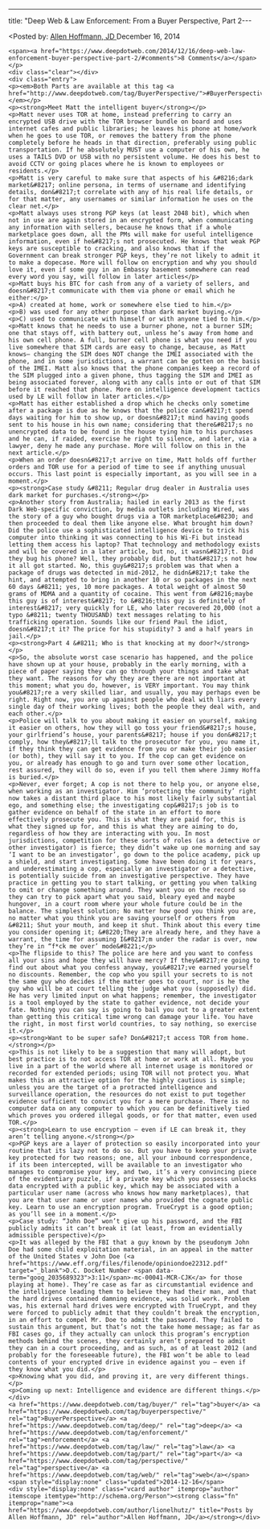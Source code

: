 ---
title: "Deep Web &#038; Law Enforcement: From a Buyer Perspective, Part 2---

<article class="post-listing post-7943 post type-post status-publish format-standard has-post-thumbnail hentry  tag-buyer tag-buyerperspective tag-deep tag-enforcement tag-law tag-perspective tag-web">
<<span>Posted by: <a href="https://www.deepdotweb.com/author/lionelhutz/" title="">Allen Hoffmann, JD </a></span>
    <span>December 16, 2014</span>
    
    <span><a href="https://www.deepdotweb.com/2014/12/16/deep-web-law-enforcement-buyer-perspective-part-2/#comments">8 Comments</a></span>
    </p>
    <div class="clear"></div>
    <div class="entry">
    <p><em>Both Parts are available at this tag <a href="http://www.deepdotweb.com/tag/BuyerPerspective/">#BuyerPerspective</a></em></p>
    <p><strong>Meet Matt the intelligent buyer</strong></p>
    <p>Matt never uses TOR at home, instead preferring to carry an encrypted USB drive with the TOR browser bundle on board and uses internet cafes and public libraries; he leaves his phone at home/work when he goes to use TOR, or removes the battery from the phone completely before he heads in that direction, preferably using public transportation. If he absolutely MUST use a computer of his own, he uses a TAILS DVD or USB with no persistent volume. He does his best to avoid CCTV or going places where he is known to employees or residents.</p>
    <p>Matt is very careful to make sure that aspects of his &#8216;dark market&#8217; online persona, in terms of username and identifying details, don&#8217;t correlate with any of his real life details, or for that matter, any usernames or similar information he uses on the clear net.</p>
    <p>Matt always uses strong PGP keys (at least 2048 bit), which when not in use are again stored in an encrypted form, when communicating any information with sellers, because he knows that if a whole marketplace goes down, all the PMs will make for useful intelligence information, even if he&#8217;s not prosecuted. He knows that weak PGP keys are susceptible to cracking, and also knows that if the Government can break stronger PGP keys, they’re not likely to admit it to make a dopecase. More will follow on encryption and why you should love it, even if some guy in an Embassy basement somewhere can read every word you say, will follow in later articles</p>
    <p>Matt buys his BTC for cash from any of a variety of sellers, and doesn&#8217;t communicate with them via phone or email which he either:</p>
    <p>A) created at home, work or somewhere else tied to him.</p>
    <p>B) was used for any other purpose than dark market buying.</p>
    <p>C) used to communicate with himself or with anyone tied to him.</p>
    <p>Matt knows that he needs to use a burner phone, not a burner SIM; one that stays off, with battery out, unless he’s away from home and his own cell phone. A full, burner cell phone is what you need if you live somewhere that SIM cards are easy to change, because, as Matt knows– changing the SIM does NOT change the IMEI associated with the phone, and in some jurisdictions, a warrant can be gotten on the basis of the IMEI. Matt also knows that the phone companies keep a record of the SIM plugged into a given phone, thus tagging the SIM and IMEI as being associated forever, along with any calls into or out of that SIM before it reached that phone. More on intelligence development tactics used by LE will follow in later articles.</p>
    <p>Matt has either established a drop which he checks only sometime after a package is due as he knows that the police can&#8217;t spend days waiting for him to show up, or doesn&#8217;t mind having goods sent to his house in his own name; considering that there&#8217;s no unencrypted data to be found in the house tying him to his purchases and he can, if raided, exercise he right to silence, and later, via a lawyer, deny he made any purchase. More will follow on this in the next article.</p>
    <p>When an order doesn&#8217;t arrive on time, Matt holds off further orders and TOR use for a period of time to see if anything unusual occurs. This last point is especially important, as you will see in a moment.</p>
    <p><strong>Case study &#8211; Regular drug dealer in Australia uses dark market for purchases.</strong></p>
    <p>Another story from Australia; hailed in early 2013 as the first Dark Web-specific conviction, by media outlets including Wired, was the story of a guy who bought drugs via a TOR marketplace&#8230; and then proceeded to deal them like anyone else. What brought him down? Did the police use a sophisticated intelligence device to trick his computer into thinking it was connecting to his Wi-Fi but instead letting them access his laptop? That technology and methodology exists and will be covered in a later article, but no, it wasn&#8217;t. Did they bug his phone? Well, they probably did, but that&#8217;s not how it all got started. No, this guy&#8217;s problem was that when a package of drugs was detected in mid-2012, he didn&#8217;t take the hint, and attempted to bring in another 10 or so packages in the next 60 days &#8211; yes, 10 more packages. A total weight of almost 50 grams of MDMA and a quantity of cocaine. This went from &#8216;maybe this guy is of interest&#8217; to &#8216;this guy is definitely of interest&#8217; very quickly for LE, who later recovered 20,000 (not a typo &#8211; twenty THOUSAND) text messages relating to his trafficking operation. Sounds like our friend Paul the idiot, doesn&#8217;t it? The price for his stupidity? 3 and a half years in jail.</p>
    <p><strong>Part 4 &#8211; Who is that knocking at my door?</strong></p>
    <p>So, the absolute worst case scenario has happened, and the police have shown up at your house, probably in the early morning, with a piece of paper saying they can go through your things and take what they want. The reasons for why they are there are not important at this moment; what you do, however, is VERY important. You may think you&#8217;re a very skilled liar, and usually, you may perhaps even be right. Right now, you are up against people who deal with liars every single day of their working lives; both the people they deal with, and each other.</p>
    <p>Police will talk to you about making it easier on yourself, making it easier on others, how they will go toss your friend&#8217;s house, your girlfriend’s house, your parents&#8217; house if you don&#8217;t comply, how they&#8217;ll talk to the prosecutor for you, you name it, if they think they can get evidence from you or make their job easier (or both), they will say it to you. If the cop can get evidence on you, or already has enough to go and turn over some other location, rest assured, they will do so, even if you tell them where Jimmy Hoffa is buried.</p>
    <p>Never, ever forget; A cop is not there to help you, or anyone else, when working as an investigator. Him ‘protecting the community’ right now takes a distant third place to his most likely fairly substantial ego, and something else; the investigating cop&#8217;s job is to gather evidence on behalf of the state in an effort to more effectively prosecute you. This is what they are paid for, this is what they signed up for, and this is what they are aiming to do, regardless of how they are interacting with you. In most jurisdictions, competition for these sorts of roles (as a detective or other investigator) is fierce; they didn’t wake up one morning and say ‘I want to be an investigator’, go down to the police academy, pick up a shield, and start investigating. Some have been doing it for years, and underestimating a cop, especially an investigator or a detective, is potentially suicide from an investigative perspective. They have practice in getting you to start talking, or getting you when talking to omit or change something around. They want you on the record so they can try to pick apart what you said, bleary eyed and maybe hungover, in a court room where your whole future could be in the balance. The simplest solution; No matter how good you think you are, no matter what you think you are saving yourself or others from &#8211; Shut your mouth, and keep it shut. Think about this every time you consider opening it; &#8220;They are already here, and they have a warrant, the time for assuming I&#8217;m under the radar is over, now they’re in “f*ck me over’ mode&#8221;</p>
    <p>The flipside to this? The police are here and you want to confess all your sins and hope they will have mercy? If they&#8217;re going to find out about what you confess anyway, you&#8217;ve earned yourself no discounts. Remember, the cop who you spill your secrets to is not the same guy who decides if the matter goes to court, nor is he the guy who will be at court telling the judge what you (supposedly) did. He has very limited input on what happens; remember, the investigator is a tool employed by the state to gather evidence, not decide your fate. Nothing you can say is going to bail you out to a greater extent than getting this critical time wrong can damage your life. You have the right, in most first world countries, to say nothing, so exercise it.</p>
    <p><strong>Want to be super safe? Don&#8217;t access TOR from home.</strong></p>
    <p>This is not likely to be a suggestion that many will adopt, but best practice is to not access TOR at home or work at all. Maybe you live in a part of the world where all internet usage is monitored or recorded for extended periods; using TOR will not protect you. What makes this an attractive option for the highly cautious is simple; unless you are the target of a protracted intelligence and surveillance operation, the resources do not exist to put together evidence sufficient to convict you for a mere purchase. There is no computer data on any computer to which you can be definitively tied which proves you ordered illegal goods, or for that matter, even used TOR.</p>
    <p><strong>Learn to use encryption – even if LE can break it, they aren’t telling anyone.</strong></p>
    <p>PGP keys are a layer of protection so easily incorporated into your routine that its lazy not to do so. But you have to keep your private key protected for two reasons; one, all your inbound correspondence, if its been intercepted, will be available to an investigator who manages to compromise your key, and two, it’s a very convincing piece of the evidentiary puzzle, if a private key which you possess unlocks data encrypted with a public key, which may be associated with a particular user name (across who knows how many marketplaces), that you are that user name or user names who provided the cognate public key. Learn to use an encryption program. TrueCrypt is a good option; as you’ll see in a moment.</p>
    <p>Case study: “John Doe” won’t give up his password, and the FBI publicly admits it can’t break it (at least, from an evidentially admissible perspective)</p>
    <p>It was alleged by the FBI that a guy known by the pseudonym John Doe had some child exploitation material, in an appeal in the matter of the United States v John Doe (<a href="https://www.eff.org/files/filenode/opiniondoe22312.pdf" target="_blank">D.C. Docket Number <span data-term="goog_2035689323">3:11</span>-mc-00041-MCR-CJK</a> for those playing at home). They’re case as far as circumstantial evidence and the intelligence leading them to believe they had their man, and that the hard drives contained damning evidence, was solid work. Problem was, his external hard drives were encrypted with TrueCrypt, and they were forced to publicly admit that they couldn’t break the encryption, in an effort to compel Mr. Doe to admit the password. They failed to sustain this argument, but that’s not the take home message; as far as FBI cases go, if they actually can unlock this program’s encryption methods behind the scenes, they certainly aren’t prepared to admit they can in a court proceeding, and as such, as of at least 2012 (and probably for the foreseeable future), the FBI won’t be able to lead contents of your encrypted drive in evidence against you – even if they know what you did.</p>
    <p>Knowing what you did, and proving it, are very different things.</p>
    <p>Coming up next: Intelligence and evidence are different things.</p>
    </div>
    <a href="https://www.deepdotweb.com/tag/buyer/" rel="tag">buyer</a> <a href="https://www.deepdotweb.com/tag/buyerperspective/" rel="tag">BuyerPerspective</a> <a href="https://www.deepdotweb.com/tag/deep/" rel="tag">deep</a> <a href="https://www.deepdotweb.com/tag/enforcement/" rel="tag">enforcement</a> <a href="https://www.deepdotweb.com/tag/law/" rel="tag">law</a> <a href="https://www.deepdotweb.com/tag/part/" rel="tag">part</a> <a href="https://www.deepdotweb.com/tag/perspective/" rel="tag">perspective</a> <a href="https://www.deepdotweb.com/tag/web/" rel="tag">web</a></span> <span style="display:none" class="updated">2014-12-16</span>
    <div style="display:none" class="vcard author" itemprop="author" itemscope itemtype="http://schema.org/Person"><strong class="fn" itemprop="name"><a href="https://www.deepdotweb.com/author/lionelhutz/" title="Posts by Allen Hoffmann, JD" rel="author">Allen Hoffmann, JD</a></strong></div>
    
